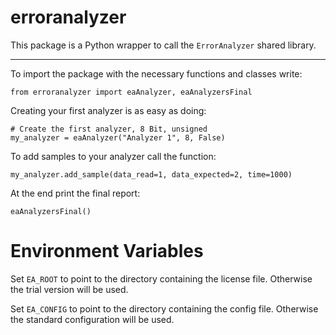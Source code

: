 # erroranalyzer

This package is a Python wrapper to call the `ErrorAnalyzer` shared library.

---

To import the package with the necessary functions and classes write:

```
from erroranalyzer import eaAnalyzer, eaAnalyzersFinal
```


Creating your first analyzer is as easy as doing:

```
# Create the first analyzer, 8 Bit, unsigned
my_analyzer = eaAnalyzer("Analyzer 1", 8, False)
```

To add samples to your analyzer call the function:

```
my_analyzer.add_sample(data_read=1, data_expected=2, time=1000)
```

At the end print the final report:

```
eaAnalyzersFinal()
```

# Environment Variables

Set `EA_ROOT` to point to the directory containing the license file. Otherwise the trial version will be used.

Set `EA_CONFIG` to point to the directory containing the config file. Otherwise the standard configuration will be used.
